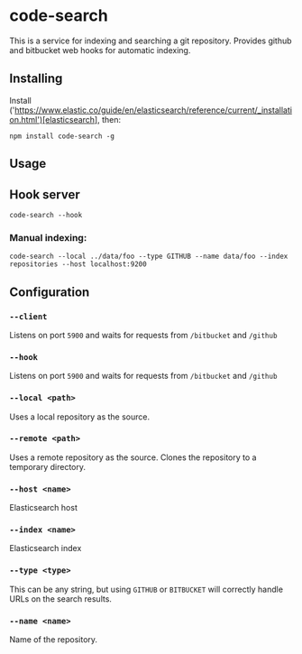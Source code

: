 # code-search

This is a service for indexing and searching a git repository. Provides github
and bitbucket web hooks for automatic indexing.

## Installing

Install ('https://www.elastic.co/guide/en/elasticsearch/reference/current/_installation.html')[elasticsearch], then:

```
npm install code-search -g
```

## Usage

## Hook server

```
code-search --hook
```

### Manual indexing:

```
code-search --local ../data/foo --type GITHUB --name data/foo --index repositories --host localhost:9200
```

## Configuration

### `--client`
Listens on port `5900` and waits for requests from `/bitbucket` and `/github`

### `--hook`
Listens on port `5900` and waits for requests from `/bitbucket` and `/github`

### `--local <path>`
Uses a local repository as the source.

### `--remote <path>`
Uses a remote repository as the source. Clones the repository to a temporary directory.

### `--host <name>`
Elasticsearch host

### `--index <name>`
Elasticsearch index

### `--type <type>`
This can be any string, but using `GITHUB` or `BITBUCKET` will correctly
handle URLs on the search results.

### `--name <name>`
Name of the repository.
